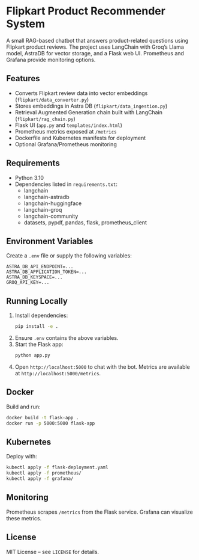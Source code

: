 # Flipkart Product Recommender System

A small RAG-based chatbot that answers product-related questions using Flipkart product reviews. The project uses LangChain with Groq’s Llama model, AstraDB for vector storage, and a Flask web UI. Prometheus and Grafana provide monitoring options.

## Features
- Converts Flipkart review data into vector embeddings (`flipkart/data_converter.py`)
- Stores embeddings in Astra DB (`flipkart/data_ingestion.py`)
- Retrieval Augmented Generation chain built with LangChain (`flipkart/rag_chain.py`)
- Flask UI (`app.py` and `templates/index.html`)
- Prometheus metrics exposed at `/metrics`
- Dockerfile and Kubernetes manifests for deployment
- Optional Grafana/Prometheus monitoring

## Requirements
- Python 3.10
- Dependencies listed in `requirements.txt`:
  - langchain
  - langchain-astradb
  - langchain-huggingface
  - langchain-groq
  - langchain-community
  - datasets, pypdf, pandas, flask, prometheus_client

## Environment Variables
Create a `.env` file or supply the following variables:
```
ASTRA_DB_API_ENDPOINT=...
ASTRA_DB_APPLICATION_TOKEN=...
ASTRA_DB_KEYSPACE=...
GROQ_API_KEY=...
```

## Running Locally
1. Install dependencies:
   ```bash
   pip install -e .
   ```
2. Ensure `.env` contains the above variables.
3. Start the Flask app:
   ```bash
   python app.py
   ```
4. Open `http://localhost:5000` to chat with the bot. Metrics are available at `http://localhost:5000/metrics`.

## Docker
Build and run:
```bash
docker build -t flask-app .
docker run -p 5000:5000 flask-app
```

## Kubernetes
Deploy with:
```bash
kubectl apply -f flask-deployment.yaml
kubectl apply -f prometheus/
kubectl apply -f grafana/
```

## Monitoring
Prometheus scrapes `/metrics` from the Flask service. Grafana can visualize these metrics.

## License
MIT License – see `LICENSE` for details.
